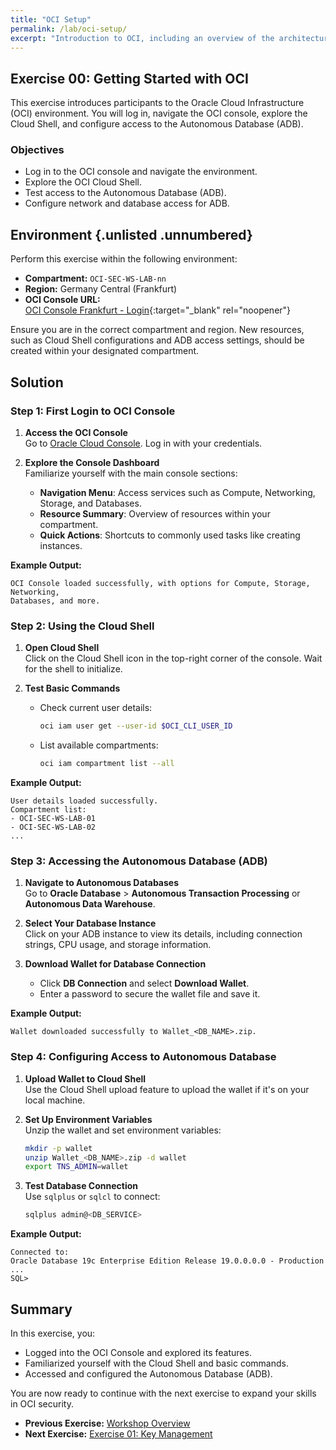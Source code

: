 ```yaml
---
title: "OCI Setup"
permalink: /lab/oci-setup/
excerpt: "Introduction to OCI, including an overview of the architecture and first login."
---
```

<!-- markdownlint-disable MD013 -->
<!-- markdownlint-disable MD024 -->
<!-- markdownlint-disable MD029 -->
<!-- markdownlint-disable MD033 -->

## Exercise 00: Getting Started with OCI

This exercise introduces participants to the Oracle Cloud Infrastructure (OCI)
environment. You will log in, navigate the OCI console, explore the Cloud Shell,
and configure access to the Autonomous Database (ADB).

### Objectives

- Log in to the OCI console and navigate the environment.
- Explore the OCI Cloud Shell.
- Test access to the Autonomous Database (ADB).
- Configure network and database access for ADB.

## Environment {.unlisted .unnumbered}

Perform this exercise within the following environment:

- **Compartment:** `OCI-SEC-WS-LAB-nn`
- **Region:** Germany Central (Frankfurt)
- **OCI Console URL:**  
   [OCI Console Frankfurt - Login](https://console.eu-frankfurt-1.oraclecloud.com){:target="_blank" rel="noopener"}

Ensure you are in the correct compartment and region. New resources, such as
Cloud Shell configurations and ADB access settings, should be created within
your designated compartment.

## Solution

### Step 1: First Login to OCI Console

1. **Access the OCI Console**  
   Go to [Oracle Cloud Console](https://cloud.oracle.com/). Log in with your
   credentials.

2. **Explore the Console Dashboard**  
   Familiarize yourself with the main console sections:
   - **Navigation Menu**: Access services such as Compute, Networking, Storage,
     and Databases.
   - **Resource Summary**: Overview of resources within your compartment.
   - **Quick Actions**: Shortcuts to commonly used tasks like creating instances.

**Example Output:**

```text
OCI Console loaded successfully, with options for Compute, Storage, Networking,
Databases, and more.
```

### Step 2: Using the Cloud Shell

1. **Open Cloud Shell**  
   Click on the Cloud Shell icon in the top-right corner of the console. Wait
   for the shell to initialize.

2. **Test Basic Commands**  
   - Check current user details:
  
     ```bash
     oci iam user get --user-id $OCI_CLI_USER_ID
     ```

   - List available compartments:

     ```bash
     oci iam compartment list --all
     ```

**Example Output:**

```text
User details loaded successfully.
Compartment list:
- OCI-SEC-WS-LAB-01
- OCI-SEC-WS-LAB-02
...
```

### Step 3: Accessing the Autonomous Database (ADB)

1. **Navigate to Autonomous Databases**  
   Go to **Oracle Database** > **Autonomous Transaction Processing** or
   **Autonomous Data Warehouse**.

2. **Select Your Database Instance**  
   Click on your ADB instance to view its details, including connection strings,
   CPU usage, and storage information.

3. **Download Wallet for Database Connection**  
   - Click **DB Connection** and select **Download Wallet**.
   - Enter a password to secure the wallet file and save it.

**Example Output:**

```text
Wallet downloaded successfully to Wallet_<DB_NAME>.zip.
```

### Step 4: Configuring Access to Autonomous Database

1. **Upload Wallet to Cloud Shell**  
   Use the Cloud Shell upload feature to upload the wallet if it's on your local
   machine.

2. **Set Up Environment Variables**  
   Unzip the wallet and set environment variables:

   ```bash
   mkdir -p wallet
   unzip Wallet_<DB_NAME>.zip -d wallet
   export TNS_ADMIN=wallet
   ```

3. **Test Database Connection**  
   Use `sqlplus` or `sqlcl` to connect:

   ```bash
   sqlplus admin@<DB_SERVICE>
   ```

**Example Output:**

```plaintext
Connected to:
Oracle Database 19c Enterprise Edition Release 19.0.0.0.0 - Production
...
SQL>
```

## Summary

In this exercise, you:

- Logged into the OCI Console and explored its features.
- Familiarized yourself with the Cloud Shell and basic commands.
- Accessed and configured the Autonomous Database (ADB).

You are now ready to continue with the next exercise to expand your skills in
OCI security.

- **Previous Exercise:** [Workshop Overview](#workshop-overview)
- **Next Exercise:** [Exercise 01: Key Management](#exercise-01-key-management)
